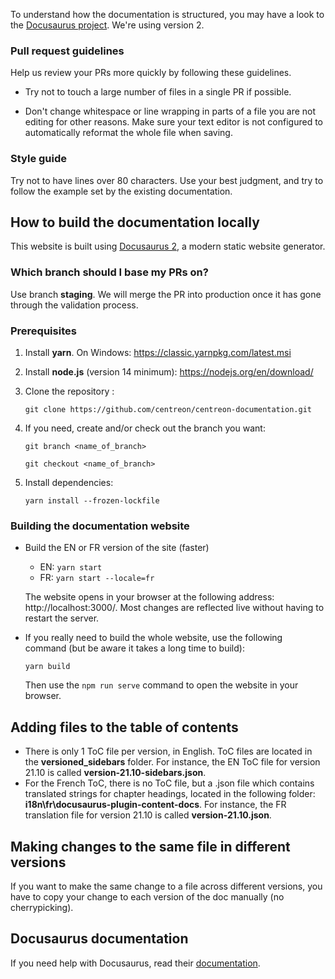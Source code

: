 To understand how the documentation is structured, you may have a look to the
 [Docusaurus project](https://docusaurus.io/).
We're using version 2.

### Pull request guidelines

Help us review your PRs more quickly by following these guidelines.

* Try not to touch a large number of files in a single PR if possible.

* Don't change whitespace or line wrapping in parts of a file you are not editing for other reasons. Make sure your text editor is not configured to automatically reformat the whole file when saving.

### Style guide

Try not to have lines over 80 characters. Use your best judgment, and try to follow the example
set by the existing documentation.

## How to build the documentation locally

This website is built using [Docusaurus 2](https://docusaurus.io/), a modern static website generator.

### Which branch should I base my PRs on?

Use branch **staging**. We will merge the PR into production once it has gone through the validation process.

### Prerequisites

1. Install **yarn**. On Windows: https://classic.yarnpkg.com/latest.msi

2. Install **node.js** (version 14 minimum): https://nodejs.org/en/download/

3. Clone the repository :

   ```
   git clone https://github.com/centreon/centreon-documentation.git
   ```

4. If you need, create and/or check out the branch you want:

   ```
   git branch <name_of_branch>
   ```

   ```
   git checkout <name_of_branch>
   ```

4. Install dependencies:

   ```
   yarn install --frozen-lockfile
   ```

### Building the documentation website

* Build the EN or FR version of the site (faster)

   * EN: ```yarn start```
   * FR: ```yarn start --locale=fr```

   The website opens in your browser at the following address: http://localhost:3000/. Most changes are reflected live without having to restart the server.

* If you really need to build the whole website, use the following command (but be aware it takes a long time to build):

   ```
   yarn build
   ```

   Then use the `npm run serve` command to open the website in your browser.

## Adding files to the table of contents

* There is only 1 ToC file per version, in English. ToC files are located in the **versioned_sidebars** folder. For instance, the EN ToC file for version 21.10 is called **version-21.10-sidebars.json**.
* For the French ToC, there is no ToC file, but a .json file which contains translated strings for chapter headings, located in the following folder: **i18n\fr\docusaurus-plugin-content-docs**. For instance, the FR translation file for version 21.10 is called **version-21.10.json**.

## Making changes to the same file in different versions

If you want to make the same change to a file across different versions, you have to copy your change to each version of the doc manually (no cherrypicking).

## Docusaurus documentation

If you need help with Docusaurus, read their [documentation](https://docusaurus.io/docs).
